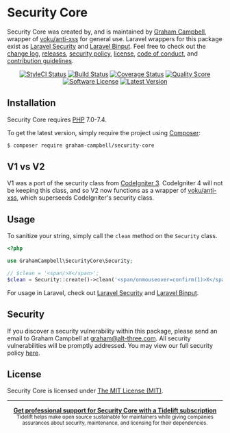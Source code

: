 Security Core
=============

Security Core was created by, and is maintained by [Graham Campbell](https://github.com/GrahamCampbell), wrapper of [voku/anti-xss](https://github.com/voku/anti-xss) for general use. Laravel wrappers for this package exist as [Laravel Security](https://github.com/GrahamCampbell/Laravel-Security) and [Laravel Binput](https://github.com/GrahamCampbell/Laravel-Binput). Feel free to check out the [change log](CHANGELOG.md), [releases](https://github.com/GrahamCampbell/Security-Core/releases), [security policy](https://github.com/GrahamCampbell/Security-Core/security/policy), [license](LICENSE), [code of conduct](.github/CODE_OF_CONDUCT.md), and [contribution guidelines](.github/CONTRIBUTING.md).

<p align="center">
<a href="https://styleci.io/repos/163549667"><img src="https://styleci.io/repos/163549667/shield" alt="StyleCI Status"></img></a>
<a href="https://travis-ci.org/GrahamCampbell/Security-Core"><img src="https://img.shields.io/travis/GrahamCampbell/Security-Core/master.svg?style=flat-square" alt="Build Status"></img></a>
<a href="https://scrutinizer-ci.com/g/GrahamCampbell/Security-Core/code-structure"><img src="https://img.shields.io/scrutinizer/coverage/g/GrahamCampbell/Security-Core.svg?style=flat-square" alt="Coverage Status"></img></a>
<a href="https://scrutinizer-ci.com/g/GrahamCampbell/Security-Core"><img src="https://img.shields.io/scrutinizer/g/GrahamCampbell/Security-Core.svg?style=flat-square" alt="Quality Score"></img></a>
<a href="LICENSE"><img src="https://img.shields.io/badge/license-MIT-brightgreen.svg?style=flat-square" alt="Software License"></img></a>
<a href="https://github.com/GrahamCampbell/Security-Core/releases"><img src="https://img.shields.io/github/release/GrahamCampbell/Security-Core.svg?style=flat-square" alt="Latest Version"></img></a>
</p>


## Installation

Security Core requires [PHP](https://php.net) 7.0-7.4.

To get the latest version, simply require the project using [Composer](https://getcomposer.org):

```bash
$ composer require graham-campbell/security-core
```


## V1 vs V2

V1 was a port of the security class from [CodeIgniter 3](https://codeigniter.com). CodeIgniter 4 will not be keeping this class, and so V2 now functions as a wrapper of [voku/anti-xss](https://github.com/voku/anti-xss), which superseeds CodeIgniter's security class.


## Usage

To sanitize your string, simply call the `clean` method on the `Security` class.

```php
<?php

use GrahamCampbell\SecurityCore\Security;

// $clean = '<span/>X</span>';
$clean = Security::create()->clean('<span/onmouseover=confirm(1)>X</span>');
```

For usage in Laravel, check out [Laravel Security](https://github.com/GrahamCampbell/Laravel-Security) and [Laravel Binput](https://github.com/GrahamCampbell/Laravel-Binput). 


## Security

If you discover a security vulnerability within this package, please send an email to Graham Campbell at graham@alt-three.com. All security vulnerabilities will be promptly addressed. You may view our full security policy [here](https://github.com/GrahamCampbell/Security-Core/security/policy).


## License

Security Core is licensed under [The MIT License (MIT)](LICENSE).


---

<div align="center">
	<b>
		<a href="https://tidelift.com/subscription/pkg/packagist-graham-campbell-security-core?utm_source=packagist-graham-campbell-security-core&utm_medium=referral&utm_campaign=readme">Get professional support for Security Core with a Tidelift subscription</a>
	</b>
	<br>
	<sub>
		Tidelift helps make open source sustainable for maintainers while giving companies<br>assurances about security, maintenance, and licensing for their dependencies.
	</sub>
</div>
